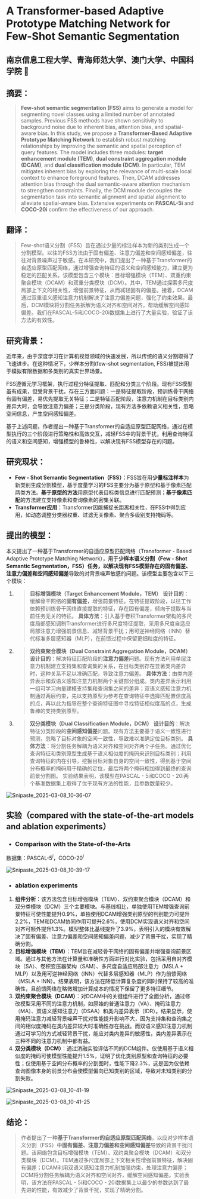 # A Transformer-based Adaptive Prototype Matching Network for Few-Shot Semantic Segmentation

## 南京信息工程大学、青海师范大学、澳门大学、中国科学院  :100:





## **摘要：**

> **Few-shot semantic segmentation (FSS)** aims to generate a model for segmenting novel classes using a limited number of annotated samples. Previous FSS methods have shown sensitivity to background noise due to inherent bias, attention bias, and spatial-aware bias. In this study, we propose a **Transformer-Based Adaptive Prototype Matching Network** to establish robust matching relationships by improving the semantic and spatial perception of query features. The model includes three modules: **target enhancement module (TEM)**, **dual constraint aggregation module (DCAM)**, and **dual classification module (DCM)**. In particular, TEM mitigates inherent bias by exploring the relevance of multi-scale local context to enhance foreground features. Then, DCAM addresses attention bias through the dual semantic-aware attention mechanism to strengthen constraints. Finally, the DCM module decouples the segmentation task into semantic alignment and spatial alignment to alleviate spatial-aware bias. Extensive experiments on **PASCAL-5i** and **COCO-20i** confirm the effectiveness of our approach.



## **翻译：**

> Few-shot语义分割（FSS）旨在通过少量的标注样本为新的类别生成一个分割模型。以往的FSS方法由于固有偏差、注意力偏差和空间感知偏差，往往对背景噪声过于敏感。在本研究中，我们提出了一种基于Transformer的自适应原型匹配网络，通过增强查询特征的语义和空间感知能力，建立更为稳定的匹配关系。该模型包含三个模块：目标增强模块（TEM）、双重约束聚合模块（DCAM）和双重分类模块（DCM）。其中，TEM通过探索多尺度局部上下文的相关性，增强前景特征，从而减轻固有的偏差。接着，DCAM通过双重语义感知注意力机制解决了注意力偏差问题，强化了约束效果。最后，DCM模块将分割任务拆解为语义对齐和空间对齐，帮助缓解空间感知偏差。我们在PASCAL-5i和COCO-20i数据集上进行了大量实验，验证了该方法的有效性。

## **研究背景：**

近年来，由于深度学习在计算机视觉领域的快速发展，所以传统的语义分割取得了飞速进步。在这种情况下，少样本分割(few-shot segmentation, FSS)被提出用于模拟有限数据和多类别的真实世界场景。

FSS遵循元学习框架，执行过程分特征提取、匹配和分类三个阶段。现有FSS模型虽有成果，但受背景干扰，存在三方面问题：一是特征提取阶段，预训练骨干网络有固有偏差，易优先提取无关特征；二是特征匹配阶段，注意力机制在目标类别内差异大时，会导致注意力偏差；三是分类阶段，现有方法多依赖语义相关性，忽略空间信息，产生空间感知偏差。

基于上述问题，作者提出一种基于Transformer的自适应原型匹配网络，通过在模型执行的三个阶段进行策略性和高效交互，减轻FSS中的背景干扰，利用查询特征的语义和空间感知，增强模型的鲁棒性，以解决现有FSS模型存在的问题。



## **研究现状：**

- **Few - Shot Semantic Segmentation（FSS）**：FSS旨在用**少量标注样本**为新类别生成分割模型，基于度量学习的FSS主要分为基于原型和基于像素匹配两类方法。**基于原型的方法**用原型代表目标类信息进行匹配预测；**基于像素匹配**的方法建立支持像素和查询像素的密集关联。
- **Transformer应用**：Transformer因能捕捉长距离相关性，在FSS中得到应用，如动态调整分类器权重、过滤无关像素、聚合多级别支持掩码等。



## **提出的模型：**



本文提出了一种基于Transformer的自适应原型匹配网络（Transformer - Based Adaptive Prototype Matching Network），用于**少样本语义分割（Few - Shot Semantic Segmentation，FSS）**任务，以解决现有FSS模型存在的**固有偏差、注意力偏差和空间感知偏差**导致的对背景噪声敏感的问题。该模型主要包含以下三个模块： 

1. > **目标增强模块（Target Enhancement Module，TEM）**    **设计目的**：缓解骨干网络的**固有偏差**，增强前景特征。在特征提取阶段，以往工作依赖预训练骨干网络直接提取的特征，存在固有偏差，倾向于提取与当前任务无关的特征。    **具体方法**：引入基于卷积Transformer架构的多尺度局部感知调制Transformer进行多尺度特征提取，采用多尺度自适应局部注意力增强前景信息、减轻背景干扰；用可逆神经网络（INN）替代标准多层感知器（MLP），在前馈过程中保留更细粒度的特征。 

2. > **双约束聚合模块（Dual Constraint Aggregation Module，DCAM）**    **设计目的**：解决特征匹配阶段的**注意力偏差**问题。现有方法利用单层注意力机制建立支持集和查询集的关系，在目标类别存在显著类内差异时，这种关系不足以准确匹配，导致注意力偏差。    **具体方法**：由类内差异表示和双语义感知注意力机制两个关键部分组成。类内差异表示利用一组可学习向量建模支持集和查询集之间的差异；双语义感知注意力机制通过两层约束，先以支持原型为参考在查询特征中选择匹配置信度高的点，再以此为指导在整个查询特征图中寻找特征相似度高的点，生成鲁棒的支持类别原型。 

3. > **双分类模块（Dual Classification Module，DCM）**    **设计目的**：解决特征分类阶段的**空间感知偏差**问题。现有方法主要基于语义一致性进行预测，忽略了目标对象的空间一致性，导致难以准确定位目标类别。    **具体方法**：将分割任务解耦为语义对齐和空间对齐两个子任务。通过优化查询特征和类别原型生成基于语义相似度的掩码来识别目标类别；利用查询特征的内在引导，挖掘目标对象自身的空间一致性，得到基于空间分布概率的掩码用于精确的定位，最后将两个掩码相加得到最终的查询前景分割图。 实验结果表明，该模型在PASCAL - 5i和COCO - 20i两个基准数据集上取得了优于现有方法的性能，且参数数量较少。 

![Snipaste_2025-03-08_10-36-07](https://yangyang666.oss-cn-chengdu.aliyuncs.com/images/Snipaste_2025-03-08_10-36-07.png)













## **实验（compared with the state-of-the-art models and ablation experiments）**





- ### **Comparison with the State-of-the-Arts**



数据集：PASCAL-5${^i}$，COCO-20${^i}$

![Snipaste_2025-03-08_10-39-17](https://yangyang666.oss-cn-chengdu.aliyuncs.com/images/Snipaste_2025-03-08_10-39-17.png)







- ### **ablation experiments** 

1. **组件分析**：该方法包含目标增强模块（TEM）、双约束聚合模块（DCAM）和双分类模块（DCM）三个主要模块。与基线相比，单独使用TEM增强查询前景特征可使性能提升0.9%，单独使用DCAM增强类别原型的判别能力可提升2.2%，TEM和DCAM协同作用可提升2.6%，使用DCM实现语义对齐和空间对齐可额外提升1.3%。模型整体比基线提升了3.9%，表明引入的模块有效解决了固有偏差、注意力偏差和空间感知偏差问题，减少了背景干扰，实现了精确分割。 
2. **目标增强模块（TEM）**：TEM旨在减轻骨干网络的固有偏差并增强查询前景区域。通过与其他方法在计算量和准确性方面进行对比实验，包括采用自对齐模块（SA）、卷积变压器架构（SAM）、多尺度自适应局部注意力（MSLA + MLP）以及用可逆神经网络（INN）代替多层感知器（MLP）作为前馈网络（MSLA + INN）。结果表明，该方法在降低计算复杂度的同时保持了较高的准确性，且前馈网络在略微增加计算成本的情况下保留了更多特征细节。 
3. **双约束聚合模块（DCAM）**：对DCAM中的关键组件进行了全面分析，通过修改模型采用不同的注意力机制，如原始的普通注意力（VA）、掩码注意力（MA）、双语义感知注意力（DSAA）和类内差异表示（IDR）。结果显示，使用掩码注意力减轻背景噪声干扰对性能提升影响不大，因为支持集和查询集之间的相似度掩码在类内差异较大时准确性存在挑战。而双语义感知注意力机制通过可学习的方式减轻背景干扰，能应对类内差异的敏感性，类内差异表示在三种不同的注意力机制中都有益。
4.  **双分类模块（DCM）**：通过消融实验评估不同的DCM组件。仅使用基于语义相似度的掩码可使模型性能提升1.5%，证明了优化类别原型和查询特征的必要性；仅使用基于空间分布概率的分割图时，性能下降2.3%，这是因为仅依赖查询图像本身的前景分布会使模型偏向已知类别的区域，导致对未知类别的分割失败。 

![Snipaste_2025-03-08_10-41-19](https://yangyang666.oss-cn-chengdu.aliyuncs.com/images/Snipaste_2025-03-08_10-41-19.png)







![Snipaste_2025-03-08_10-41-25](https://yangyang666.oss-cn-chengdu.aliyuncs.com/images/Snipaste_2025-03-08_10-41-25.png)



## **结论：**

> 作者提出了一种**基于Transformer的自适应原型匹配网络**，以应对少样本语义分割（FSS）中**固有偏差、注意力偏差和空间感知偏差**导致的背景干扰问题。该网络包含目标增强模块（TEM）、双约束聚合模块（DCAM）和双分类模块（DCM）。TEM通过多尺度局部上下文相关性增强前景特征，解决固有偏差；DCAM利用双语义感知注意力机制加强约束，处理注意力偏差；DCM将分割任务解耦为语义对齐和空间对齐，缓解空间感知偏差。实验表明，该方法在PASCAL - 5i和COCO - 20i数据集上以最少的参数达到了最先进的性能，有效减少了背景干扰，实现了精确分割。 



